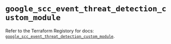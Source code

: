 # `google_scc_event_threat_detection_custom_module`

Refer to the Terraform Registory for docs: [`google_scc_event_threat_detection_custom_module`](https://registry.terraform.io/providers/hashicorp/google-beta/5.29.0/docs/resources/google_scc_event_threat_detection_custom_module).

